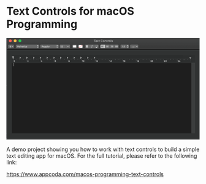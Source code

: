 # Text Controls for macOS Programming

![](mt7_28_tv_ruler.png)

A demo project showing you how to work with text controls to build a simple text editing app for macOS. For the full tutorial, please refer to the following link:

https://www.appcoda.com/macos-programming-text-controls
